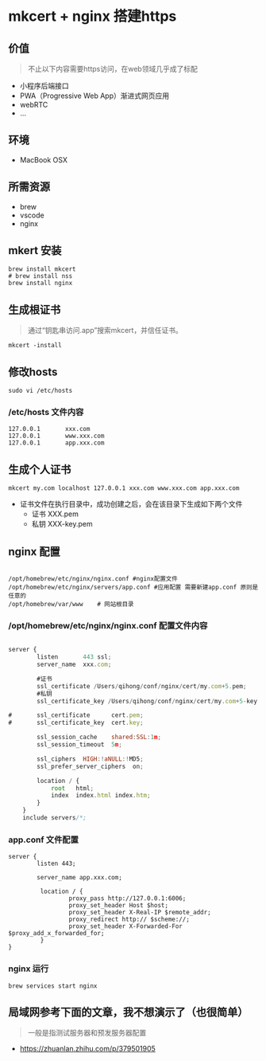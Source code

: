 # mkcert + nginx 搭建https

## 价值
> 不止以下内容需要https访问，在web领域几乎成了标配

- 小程序后端接口
- PWA（Progressive Web App）渐进式网页应用
- webRTC
- ...

## 环境
- MacBook OSX

## 所需资源
- brew
- vscode
- nginx

## mkert 安装

```shell
brew install mkcert
# brew install nss
brew install nginx
```

## 生成根证书
> 通过“钥匙串访问.app”搜索mkcert，并信任证书。

```shell
mkcert -install
```

## 修改hosts



```shell
sudo vi /etc/hosts

```

### /etc/hosts 文件内容

```shell
127.0.0.1       xxx.com
127.0.0.1       www.xxx.com
127.0.0.1       app.xxx.com
```


## 生成个人证书

```shell
mkcert my.com localhost 127.0.0.1 xxx.com www.xxx.com app.xxx.com
```

- 证书文件在执行目录中，成功创建之后，会在该目录下生成如下两个文件
    - 证书 XXX.pem
    - 私钥 XXX-key.pem





## nginx 配置

```shell

/opt/homebrew/etc/nginx/nginx.conf #nginx配置文件
/opt/homebrew/etc/nginx/servers/app.conf #应用配置 需要新建app.conf 原则是任意的
/opt/homebrew/var/www    # 网站根目录

```


### /opt/homebrew/etc/nginx/nginx.conf 配置文件内容

```javascript

server {
        listen       443 ssl;
        server_name  xxx.com;

        #证书
        ssl_certificate /Users/qihong/conf/nginx/cert/my.com+5.pem;
        #私钥
        ssl_certificate_key /Users/qihong/conf/nginx/cert/my.com+5-key.pem;

#       ssl_certificate      cert.pem;
#       ssl_certificate_key  cert.key;

        ssl_session_cache    shared:SSL:1m;
        ssl_session_timeout  5m;

        ssl_ciphers  HIGH:!aNULL:!MD5;
        ssl_prefer_server_ciphers  on;

        location / {
            root   html;
            index  index.html index.htm;
        }
    }
    include servers/*;

```



### app.conf 文件配置

```shell
server {
        listen 443;

        server_name app.xxx.com;

         location / {
                 proxy_pass http://127.0.0.1:6006;
                 proxy_set_header Host $host;
                 proxy_set_header X-Real-IP $remote_addr;
                 proxy_redirect http:// $scheme://;
                 proxy_set_header X-Forwarded-For $proxy_add_x_forwarded_for;
         }
}
```


### nginx 运行
```shell
brew services start nginx
```


## 局域网参考下面的文章，我不想演示了（也很简单）
> 一般是指测试服务器和预发服务器配置
- https://zhuanlan.zhihu.com/p/379501905